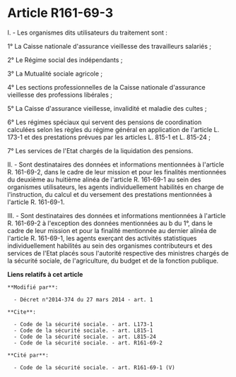 # Article R161-69-3

I. - Les organismes dits utilisateurs du traitement sont : 

1° La Caisse nationale d'assurance vieillesse des travailleurs salariés ; 

2° Le Régime social des indépendants ; 

3° La Mutualité sociale agricole ; 

4° Les sections professionnelles de la Caisse nationale d'assurance vieillesse des professions libérales ; 

5° La Caisse d'assurance vieillesse, invalidité et maladie des cultes ; 

6° Les régimes spéciaux qui servent des pensions de coordination calculées selon les règles du régime général en application
de l'article L. 173-1 et des prestations prévues par les articles L. 815-1 et L. 815-24 ; 

7° Les services de l'Etat chargés de la liquidation des pensions. 

II. - Sont destinataires des données et informations mentionnées à l'article R. 161-69-2, dans le cadre de leur mission et
pour les finalités mentionnées du deuxième au huitième alinéa de l'article R. 161-69-1 au sein des organismes utilisateurs,
les agents individuellement habilités en charge de l'instruction, du calcul et du versement des prestations mentionnées à
l'article R. 161-69-1.

III. - Sont destinataires des données et informations mentionnées à l'article R. 161-69-2 à l'exception des données
mentionnées au b du 1°, dans le cadre de leur mission et pour la finalité mentionnée au dernier alinéa de l'article R.
161-69-1, les agents exerçant des activités statistiques individuellement habilités au sein des organismes contributeurs et
des services de l'Etat placés sous l'autorité respective des ministres chargés de la sécurité sociale, de l'agriculture, du
budget et de la fonction publique.

**Liens relatifs à cet article**

	**Modifié par**:

	  - Décret n°2014-374 du 27 mars 2014 - art. 1

	**Cite**:

	  - Code de la sécurité sociale. - art. L173-1
	  - Code de la sécurité sociale. - art. L815-1
	  - Code de la sécurité sociale. - art. L815-24
	  - Code de la sécurité sociale. - art. R161-69-2

	**Cité par**:

	  - Code de la sécurité sociale. - art. R161-69-1 (V)
